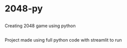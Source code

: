 # 2048-py
##
Creating 2048 game using python
##
Project made using full python code with streamlit to run
